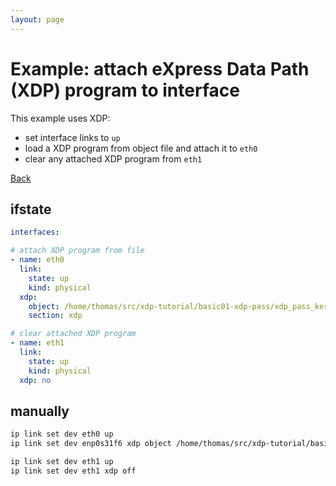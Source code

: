 ```yaml
---
layout: page
---
```


# Example: attach eXpress Data Path (XDP) program to interface

This example uses XDP:
- set interface links to `up`
- load a XDP program from object file and attach it to `eth0`
- clear any attached XDP program from `eth1`

[Back](.)


## ifstate

```yaml
interfaces:

# attach XDP program from file
- name: eth0
  link:
    state: up
    kind: physical
  xdp:
    object: /home/thomas/src/xdp-tutorial/basic01-xdp-pass/xdp_pass_kern.o
    section: xdp

# clear attached XDP program
- name: eth1
  link:
    state: up
    kind: physical
  xdp: no
```

## manually

```bash
ip link set dev eth0 up
ip link set dev enp0s31f6 xdp object /home/thomas/src/xdp-tutorial/basic01-xdp-pass/xdp_pass_kern.o section xdp

ip link set dev eth1 up
ip link set dev eth1 xdp off
```
